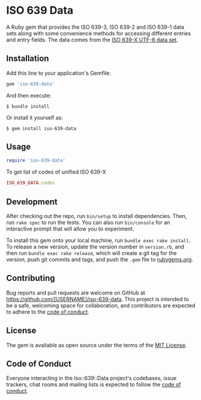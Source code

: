 # ISO 639 Data

A Ruby gem that provides the ISO 639-3, ISO 639-2 and ISO 639-1 data sets along with some
convenience methods for accessing different entries and entry fields. The data
comes from the
[ISO 639-X UTF-8 data set](https://github.com/metanorma/iso-639-codes).

## Installation

Add this line to your application's Gemfile:

```ruby
gem 'iso-639-data'
```

And then execute:

    $ bundle install

Or install it yourself as:

    $ gem install iso-639-data

## Usage


```ruby
require 'iso-639-data'
```

To get list of codes of unified ISO 639-X
```ruby
ISO_639_DATA.codes
```
## Development

After checking out the repo, run `bin/setup` to install dependencies. Then, run `rake spec` to run the tests. You can also run `bin/console` for an interactive prompt that will allow you to experiment.

To install this gem onto your local machine, run `bundle exec rake install`. To release a new version, update the version number in `version.rb`, and then run `bundle exec rake release`, which will create a git tag for the version, push git commits and tags, and push the `.gem` file to [rubygems.org](https://rubygems.org).

## Contributing

Bug reports and pull requests are welcome on GitHub at https://github.com/[USERNAME]/iso-639-data. This project is intended to be a safe, welcoming space for collaboration, and contributors are expected to adhere to the [code of conduct](https://github.com/[USERNAME]/iso-639-data/blob/master/CODE_OF_CONDUCT.md).


## License

The gem is available as open source under the terms of the [MIT License](https://opensource.org/licenses/MIT).

## Code of Conduct

Everyone interacting in the Iso::639::Data project's codebases, issue trackers, chat rooms and mailing lists is expected to follow the [code of conduct](https://github.com/[USERNAME]/iso-639-data/blob/master/CODE_OF_CONDUCT.md).
